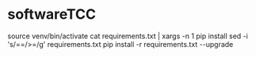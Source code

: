 # softwareTCC
source venv/bin/activate
cat requirements.txt | xargs -n 1 pip install
sed -i 's/==/>=/g' requirements.txt
pip install -r requirements.txt --upgrade

